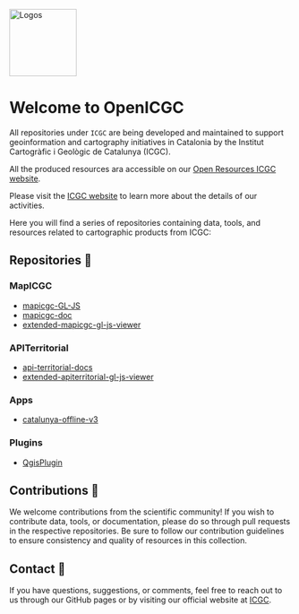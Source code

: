 ﻿<p >
<img src="https://tilemaps.icgc.cat/cdn/logos/icgc_gencat_logos_color.png" alt="Logos" height="120px">
</p>


# Welcome to OpenICGC


All repositories under `ICGC` are being developed and maintained to support geoinformation and cartography initiatives in Catalonia by the Institut Cartogràfic i Geològic de Catalunya (ICGC).

All the produced resources ara accessible on our [Open Resources ICGC website](https://openicgc.github.io/).

Please visit the [ICGC website](https://www.icgc.cat) to learn more about the details of our activities.

 Here you will find a series of repositories containing data, tools, and resources related to cartographic products from ICGC:

 ## Repositories 📁
 
  ### MapICGC
- [mapicgc-GL-JS](https://github.com/OpenICGC/mapicgc-gl-js)
- [mapicgc-doc](https://github.com/OpenICGC/mapicgc-doc)
- [extended-mapicgc-gl-js-viewer](https://github.com/OpenICGC/extended-mapicgc-gl-js-viewer)
 ### APITerritorial
- [api-territorial-docs](https://github.com/OpenICGC/api-territorial-docs)
- [extended-apiterritorial-gl-js-viewer](https://github.com/OpenICGC/extended-apiterritorial-gl-js-viewer)
 ### Apps
- [catalunya-offline-v3](https://github.com/OpenICGC/catalunya-offline-v3)
 ### Plugins
- [QgisPlugin](https://github.com/OpenICGC/QgisPlugin)

## Contributions 🤝
We welcome contributions from the scientific community! If you wish to contribute data, tools, or documentation, please do so through pull requests in the respective repositories. Be sure to follow our contribution guidelines to ensure consistency and quality of resources in this collection.

## Contact 📧
If you have questions, suggestions, or comments, feel free to reach out to us through our GitHub pages or by visiting our official website at [ICGC](https://www.icgc.cat).
